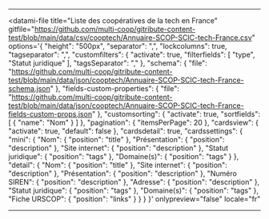 <div>

  <hr>

  <!-- DATAMI - contribute with GIT ...but without minding it-->
  <!-- An open source widget coded with 🤍  by the tech cooperative multi : https://multi.coop -->

  <!-- DATAMI WIDGET'S HTML BLOCK-->
  <datami-file
    title="Liste des coopératives de la tech en France"
    gitfile="https://github.com/multi-coop/gitribute-content-test/blob/main/data/csv/cooptech/Annuaire-SCOP-SCIC-tech-France.csv"
    options='{
      "height": "500px",
      "separator": ",",
      "lockcolumns": true,
      "tagseparator": ",",
      "customfilters": {
        "activate": true,
        "filterfields": [
          "type",
          "Statut juridique"
        ],
        "tagsSeparator": ","
      },
      "schema": {
        "file": "https://github.com/multi-coop/gitribute-content-test/blob/main/data/json/cooptech/Annuaire-SCOP-SCIC-tech-France-schema.json"
      },
      "fields-custom-properties": {
        "file": "https://github.com/multi-coop/gitribute-content-test/blob/main/data/json/cooptech/Annuaire-SCOP-SCIC-tech-France-fields-custom-props.json"
      },
      "customsorting": {
        "activate": true,
        "sortfields": [
          {
            "name": "Nom"
          }
        ]
      },
      "pagination": {
        "itemsPerPage": 20
      },
      "cardsview": {
        "activate": true,
        "default": false
      },
      "cardsdetail": true,
      "cardssettings": {
        "mini": {
          "Nom": {
            "position": "title"
          },
          "Présentation": {
            "position": "description"
          },
          "Site internet": {
            "position": "description"
          },
          "Statut juridique": {
            "position": "tags"
          },
          "Domaine(s)": {
            "position": "tags"
          }
        },
        "detail": {
          "Nom": {
            "position": "title"
          },
          "Site internet": {
            "position": "description"
          },
          "Présentation": {
            "position": "description"
          },
          "Numéro SIREN": {
            "position": "description"
          },
          "Adresse": {
            "position": "description"
          },
          "Statut juridique": {
            "position": "tags"
          },
          "Domaine(s)": {
            "position": "tags"
          },
          "Fiche URSCOP": {
            "position": "links"
          }
        }
      }
    }'
    onlypreview="false"
    locale="fr"
  ></datami-file>

  <!-- DATAMI WIDGET'S APP.JS SCRIPT -->
  <script src="https://datami-widget.multi.coop/js/app.js" type="text/javascript"></script>

  <hr>

</div>
